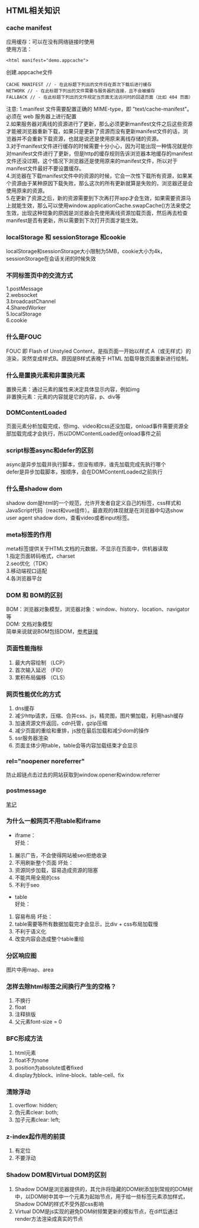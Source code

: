 ## HTML相关知识

### cache manifest 
应用缓存：可以在没有网络链接时使用<br>
使用方法：
```
<html manifest="demo.appcache">
```
创建.appcache文件
```
CACHE MANIFEST // - 在此标题下列出的文件将在首次下载后进行缓存
NETWORK // - 在此标题下列出的文件需要与服务器的连接，且不会被缓存
FALLBACK // - 在此标题下列出的文件规定当页面无法访问时的回退页面（比如 404 页面）
```
注意:
1.manifest 文件需要配置正确的 MIME-type，即 "text/cache-manifest"。必须在 web 服务器上进行配置<br>
2.如果服务器对离线的资源进行了更新，那么必须更新manifest文件之后这些资源才能被浏览器重新下载，如果只是更新了资源而没有更新manifest文件的话，浏览器并不会重新下载资源，也就是说还是使用原来离线存储的资源。<br>
3.对于manifest文件进行缓存的时候需要十分小心，因为可能出现一种情况就是你对manifest文件进行了更新，但是http的缓存规则告诉浏览器本地缓存的manifest文件还没过期，这个情况下浏览器还是使用原来的manifest文件，所以对于manifest文件最好不要设置缓存。<br>
4.浏览器在下载manifest文件中的资源的时候，它会一次性下载所有资源，如果某个资源由于某种原因下载失败，那么这次的所有更新就算是失败的，浏览器还是会使用原来的资源。<br>
5.在更新了资源之后，新的资源需要到下次再打开app才会生效，如果需要资源马上就能生效，那么可以使用window.applicationCache.swapCache()方法来使之生效，出现这种现象的原因是浏览器会先使用离线资源加载页面，然后再去检查manifest是否有更新，所以需要到下次打开页面才能生效。<br>

### localStorage 和 sessionStorage 和cookie
localStorage和sessionStorage大小限制为5MB，cookie大小为4k，sessionStorage在会话关闭的时候失效

### 不同标签页中的交流方式
1.postMessage<br>
2.websocket<br>
3.broadcastChannel<br>
4.SharedWorker<br>
5.localStorage<br>
6.cookie

### 什么是FOUC
FOUC 即 Flash of Unstyled Content，是指页面一开始以样式 A（或无样式）的渲染，突然变成样式B。原因是B样式表晚于 HTML 加载导致页面重新进行绘制。

### 什么是置换元素和非置换元素
置换元素：通过元素的属性来决定具体显示内容，例如img<br>
非置换元素：元素的内容就是它的内容，p、div等

### DOMContentLoaded
页面元素分析加载完成，但img、video和css还没加载，onload事件需要资源全部加载完成才会执行，所以DOMContentLoaded在onload事件之前

### script标签async和defer的区别
async是异步加载并执行脚本，但没有顺序，谁先加载完成先执行哪个<br>
defer是异步加载脚本，按顺序，会在DOMContentLoaded之前执行

### 什么是shadow dom
shadow dom是html的一个规范，允许开发者自定义自己的标签，css样式和JavaScript代码（react和vue组件）。最直观的体现就是在浏览器中勾选show user agent shadow dom，查看video或者input标签。

### meta标签的作用
meta标签提供关于HTML文档的元数据，不显示在页面中，供机器读取<br>
1.指定页面转码格式，charset<br>
2.seo优化（TDK）<br>
3.移动端视口适配<br>
4.各浏览器平台

### DOM 和 BOM的区别
BOM：浏览器对象模型，浏览器对象：window、history、location、navigator等<br>
DOM: 文档对象模型<br>
简单来说就说BOM包括DOM，[参考链接](https://github.com/haizlin/fe-interview/issues/110)

### 页面性能指标
1. 最大内容绘制 （LCP）
1. 首次输入延迟 （FID）
1. 累积布局偏移 （CLS）

### 网页性能优化的方式
1. dns缓存<br>
2. 减少http请求，压缩、合并css、js，精灵图，图片懒加载，利用hash缓存<br>
3. 加速资源文件返回，cdn托管，gzip压缩<br>
4. 减少页面的重绘和重排，js放在最后加载和减少dom的操作<br>
5. ssr服务器渲染<br>
6. 页面主体少用table，table会等内容加载结束才会显示

### rel="noopener noreferrer"
防止超链点击过去的网站获取到window.opener和window.referrer

### postmessage
[笔记](./postmessage.md)

### 为什么一般网页不用table和iframe
* iframe：<br>
好处：
1. 展示广告，不会使得网站被seo拒绝收录
2. 不用刷新整个页面
坏处：
1. 资源同步加载，容易造成资源的阻塞
2. 不能共用全局的css
3. 不利于seo

* table<br>
好处：
1. 容易布局
坏处：
1. table需要等所有数据加载完才会显示，比div + css布局加载慢
2. 不利于语义化
3. 改变内容会造成整个table重绘

### 分区响应图
图片中用map、area

### 怎样去除html标签之间换行产生的空格？
1. 不换行
2. float
3. 注释排版
4. 父元素font-size = 0

### BFC形成方法
1. html元素
2. float不为none
3. position为absolute或者fixed
4. display为block、inline-block、table-cell、fix

### 清除浮动
1. overflow: hidden;
2. 伪元素clear: both;
3. 加子元素clear: left;

### z-index起作用的前提
1. 有定位
2. 不要浮动

### Shadow DOM和Virtual DOM的区别
1. Shadow DOM是浏览器提供的，其允许将隐藏的DOM树添加到常规的DOM树中，以DOM树中其中一个元素为起始节点，用于给一些标签元素添加样式，Shadow DOM的样式不受外部css影响
2. Virtual DOM是js实现的避免DOM树频繁更新的模拟节点，在diff后通过render方法渲染成真实的节点
